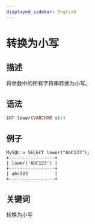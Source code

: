 ```yaml
---
displayed_sidebar: English
---
```


# 转换为小写

## 描述

将参数中的所有字符串转换为小写。

## 语法

```Haskell
INT lower(VARCHAR str)
```

## 例子

```Plain Text
MySQL > SELECT lower("AbC123");
+-----------------+
| lower('AbC123') |
+-----------------+
| abc123          |
+-----------------+
```

## 关键词

转换为小写

